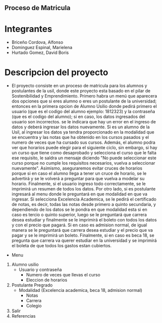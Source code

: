 ## Proceso de Matricula


# Integrantes

* Briceño Cordova, Alfonso
* Dominguez Espinal, Marielena
* Hurtado Gomez, David Boris

# Descripcion del proyecto

* El proyecto consiste en un proceso de matricula para los alumnos y postulantes de la usil, donde este proyecto esta
basado en el pilar de Sostenibilidad y Emprendimiento. Primero habra un menú que aparecera dos opciones que si eres alumno o eres un postulante de la universidad; entonces en la primera opcion de Alumno Usilio donde pedirá primero el usuario (que es el codigo del alumno ejemplo: 1812323) y la contraseña (que es el codigo del alumno); si en caso, los datos ingresados del usuario son incorrectos. se le indicara que hay un error en el ingreso de datos y deberá ingresar los datos nuevamente. Si es un alumno de la Usil, al ingresar los datos ya tendra proporcionado en la modalidad que se encuentra y las notas que ha obtenido en los cursos pasados y el numero de veces que ha cursado sus cursos. Además, el alumno podra ver que horarios puede elegir para el siguiente ciclo, sin embargo, si hay un curso que tiene como desaprobado y selecciona el curso que le falta ese requisito, le saldra un mensaje diciendo "No puede seleccionar este curso porque no cumple los requisitos necesarios, vuelva a seleccionar nuevamente". Asimismo, aseguraremos evitar cruces de horarios porque si en caso el alumno llega a tener un cruce de horario, se le advertirá y se le volverá a preguntar para que vuelva a modelar su horario. Finalmente, si el usuario ingreso todo correctamente, se le imprimirá un resumen de todos los datos. Por otro lado, si es postulante ingresará al menu donde le preguntará en que modalidad en que va ingresar. Si selecciona Excelencia Academica, se le pedirá el certificado de notas, es decir, todas las notas desde primero a quinto secundaria, y dependiendo de los datos se le pondra en que modalidad esta si en caso es tercio o quinto superior, luego se le preguntará que carrera desea estudiar y finalmente se le imprimirá el boleto con todos los datos y con el precio que pagará. Si en caso es admision normal, de igual manera se le preguntará que carrera desea estudiar y el precio que va pagar y se le imprimirá un boleto. Finalmente, si en caso es beca 18, se pregunta que carrera va querer estudiar en la universidad y se imprimirá el boleta de que todos los gastos estan cubiertos.

* Menu 
1. Alumno usilio
	- Usuario y contraseña
		- Numero de veces que llevas el curso
		- Eleccion de horarios
2. Postulante Pregrado
	- Modalidad (Excelencia academica, beca 18, admision normal)
		- Notas
		- Carrera
		- Colegio
3. Salir
4. Referencias